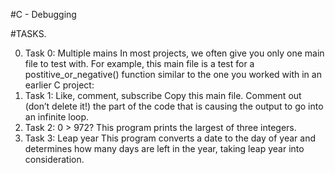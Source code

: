 #C - Debugging

#TASKS.

0. Task 0: Multiple mains
In most projects, we often give you only one main file to test with. For example, this main file is a test for a postitive_or_negative() function similar to the one you worked with in an earlier C project:
1. Task 1: Like, comment, subscribe
Copy this main file. Comment out (don’t delete it!) the part of the code that is causing the output to go into an infinite loop.
2. Task 2: 0 > 972?
This program prints the largest of three integers.
3. Task 3: Leap year
This program converts a date to the day of year and determines how many days are left in the year, taking leap year into consideration.
